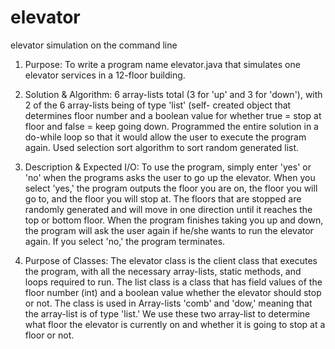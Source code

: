 # elevator
elevator simulation on the command line


 1. Purpose: To write a program name elevator.java that simulates one elevator services in a 12-floor building.
 
 2. Solution & Algorithm: 
        6 array-lists total (3 for 'up' and 3 for 'down'), with 2 of the 6 array-lists being of type 'list' (self-  created object that           determines floor number and a boolean value for whether true = stop at floor and false = keep going down. Programmed the                   entire solution in a do-while loop so that it would allow the user to execute the program again. Used selection sort algorithm to         sort random generated list.
       
 
 3. Description & Expected I/O: 
        To use the program, simply enter 'yes' or 'no' when the programs asks the user to go up the elevator. When you select 'yes,' the           program outputs the floor you are on, the floor you will go to, and the floor you will stop at. The floors that are  stopped are           randomly generated and will move in one direction until it reaches the top or bottom floor. When the program finishes taking you           up and down, the program will ask the user again if he/she wants to run the elevator again. If you select 'no,' the program               terminates.

4. Purpose of Classes: 
        The elevator class is the client class that executes the program, with all the necessary array-lists, static methods, and loops           required to run. The list class is a class that has field values of the floor number (int) and a boolean value whether the                 elevator should stop or not. The class is used in Array-lists 'comb' and 'dow,' meaning that the array-list is of type 'list.' We         use these two array-list to determine what floor the elevator is currently on and whether it is going to stop at a floor or not.

